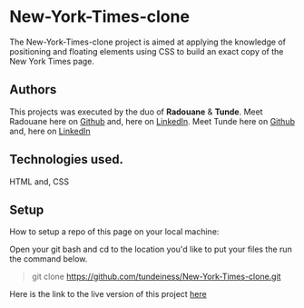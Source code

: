 # New-York-Times-clone
The New-York-Times-clone project is aimed at applying the knowledge of positioning and floating elements using CSS to build an exact copy of the New York Times page.

## Authors
This projects was executed by the duo of **Radouane** & **Tunde**.
Meet Radouane here on [Github](http://www.google.com) and, here on  [LinkedIn](http://www.google.com).
Meet Tunde here on  [Github](http://www.google.com) and,  here on [LinkedIn](http://www.google.com)

## Technologies used.
HTML and, CSS


## Setup
How to setup a repo of this page on your local machine:

Open your git bash and cd to the location you'd like to put your files the run the command below.

>git clone https://github.com/tundeiness/New-York-Times-clone.git


Here is the link to the live version of this project
[here](https://rawcdn.githack.com/tundeiness/New-York-Times-clone/06d2fa07139db369b8c308625cd8300b7862e567/index.html)


